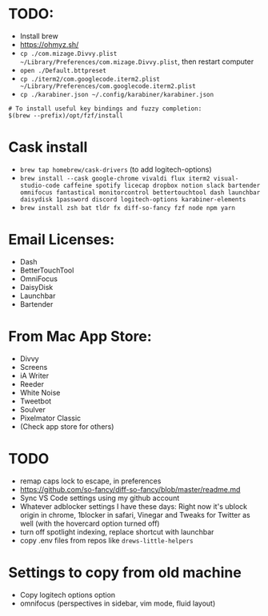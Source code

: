 # TODO:
* Install brew
* https://ohmyz.sh/
* `cp ./com.mizage.Divvy.plist ~/Library/Preferences/com.mizage.Divvy.plist`, then restart computer
* `open ./Default.bttpreset`
* `cp ./iterm2/com.googlecode.iterm2.plist ~/Library/Preferences/com.googlecode.iterm2.plist`
* `cp ./karabiner.json ~/.config/karabiner/karabiner.json`

```
# To install useful key bindings and fuzzy completion:
$(brew --prefix)/opt/fzf/install
```

# Cask install
* `brew tap homebrew/cask-drivers` (to add logitech-options)
* `brew install --cask google-chrome vivaldi flux iterm2 visual-studio-code caffeine spotify licecap dropbox notion slack bartender omnifocus fantastical monitorcontrol bettertouchtool dash launchbar daisydisk 1password discord logitech-options karabiner-elements`
* `brew install zsh bat tldr fx diff-so-fancy fzf node npm yarn`


# Email Licenses:
* Dash
* BetterTouchTool
* OmniFocus
* DaisyDisk
* Launchbar
* Bartender

# From Mac App Store:
* Divvy
* Screens
* iA Writer
* Reeder
* White Noise
* Tweetbot
* Soulver
* Pixelmator Classic
* (Check app store for others)

# TODO
* remap caps lock to escape, in preferences
* https://github.com/so-fancy/diff-so-fancy/blob/master/readme.md
* Sync VS Code settings using my github account
* Whatever adblocker settings I have these days: Right now it's ublock origin in chrome, 1blocker in safari, Vinegar and Tweaks for Twitter as well (with the hovercard option turned off)
* turn off spotlight indexing, replace shortcut with launchbar
* copy .env files from repos like `drews-little-helpers`

# Settings to copy from old machine

* Copy logitech options option
* omnifocus (perspectives in sidebar, vim mode, fluid layout)
